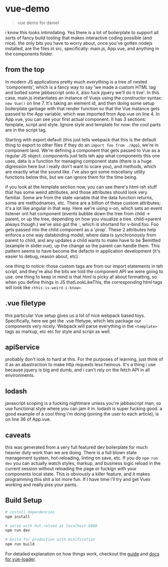 # vue-demo

> vue demo for daniel

i know this looks intimidating. Yes there is a lot of boilerplate to support all sorts of fancy build tooling that makes interactive coding possible (and nice). the only bits you have to worry about, once you've gotten nodejs installed, are the files in src, specifically: main.js, App.vue, and anything in the components folder.

## from the top
In modern JS applications pretty much everything is a tree of nested 'components', which is a fancy way to say 'we made a custom HTML tag and bolted some jabbascript onto it, also fuck jquery we'll do it live'. In this case, main.js instantiates an instance of Vuejs using the constructor syntax: `new Vue()` on line 7. It's taking an element id, and then doing some setup boilerplate garbage with that render function so that the Vue instance gets passed to the App variable, which was imported from App.vue on line 4. In App.vue, you can see your first actual component. It has 3 sections: template, script and style. Ignore style and template for now: the cool parts are in the script tag.

Starting with export default (this just tells webpack that this is the default thing to export to other files if they do an `import foo from ./App`), we're in component land. We're defining a component that gets passed to Vue as a regular JS object. components just tells teh app what components this one uses, data is a function for managing component state (there is a huge digression here but i really don't want to scare you), and methods, which are exactly what the sound like. I've also got some miscellany utility functions below this, but we can ignore them for the time being.

if you look at the template section now, you can see there's html-ish stuff that has some weird attributes, and those attributes should look very familiar. Some are from the state variable that the data function returns, some are methodnames, etc. There are a billion of these custom attributes; it's a lot like angular in that way. Here we're using v-on, which sets an event listener ont hat component (events bubble down the tree from child -> parent, or up the tree, depending on how you visualize a tree. child->parent always though.) we've also got the :, which is shortand for v-bind:foo. Foo gets passed into the child component as a 'prop'. These 2 attributes help enforce a one way databinding model, where data is synchronously from parent to child, and any updates a child wants to make have to be $emitted (example in slider.vue), up the change so the parent can handle them. This pattern seems to have become the defacto in application development (it's easier to debug, reason about, etc).

one thing to notice: those custom tags are from our import statements in teh script, and they're also the bits we told the component API we were going to use. one thing to keep in mind is that html is picky af about formatting, so when you define things in JS thatLookLikeThis, the corresponding html tags will look like `<this-is-weird-i-know>`.

## .vue filetype
this particular Vue setup gives us a lot of nice webpack based toys. Specifically, here we get the .vue filetype, which lets package our components very nicely. Webpack will parse everything in the `<template>` tags as markup, etc etc for style and script as well. 

## apiService
probably don't look to hard at this. For the purposes of learning, just think of it as an abastraction to make http requests less heinous. It's a thing i use because jquery is big and dumb, and i can't rely on the fetch API in all environments. 

## lodash
javascript scoping is a fucking nightmare unless you're jabbascript man, so use functional style where you can jam it in. lodash is super fucking good. a good example of a cool thing i'm doing (joining the user to each article), is on line 36 of App.vue.

## caveats
this was generated from a very full featured dev boilerplate for much heavier duty work than we are doing. There is a full blown state management system, hot-reloading, linting on save, etc. If you do `npm run dev` you can actually watch styles, markup, and business logic reload in the current session without reloading the page or fuckign with your components local state. This is obviously a killer feature, and it makes programming this shit a lot more fun. If I have time i'll try and get Vuex working and really piss your pants.

## Build Setup

``` bash
# install dependencies
npm install

# serve with hot reload at localhost:8080
npm run dev

# build for production with minification
npm run build
```

For detailed explanation on how things work, checkout the [guide](http://vuejs-templates.github.io/webpack/) and [docs for vue-loader](http://vuejs.github.io/vue-loader).
